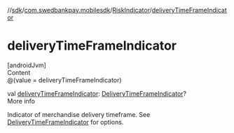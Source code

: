 //[sdk](../../../index.md)/[com.swedbankpay.mobilesdk](../index.md)/[RiskIndicator](index.md)/[deliveryTimeFrameIndicator](delivery-time-frame-indicator.md)



# deliveryTimeFrameIndicator  
[androidJvm]  
Content  
@(value = deliveryTimeFrameIndicator)  
  
val [deliveryTimeFrameIndicator](delivery-time-frame-indicator.md): [DeliveryTimeFrameIndicator](../-delivery-time-frame-indicator/index.md)?  
More info  


Indicator of merchandise delivery timeframe. See [DeliveryTimeFrameIndicator](../-delivery-time-frame-indicator/index.md) for options.

  



